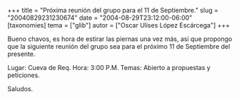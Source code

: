 +++
title = "Próxima reunión del grupo para el 11 de Septiembre."
slug = "20040829231230674"
date = "2004-08-29T23:12:00-06:00"
[taxonomies]
tema = ["glib"]
autor = ["Oscar Ulises López Escárcega"]
+++

Bueno chavos, es hora de estirar las piernas una vez más, así que
propongo que la siguiente reunión del grupo sea para el próximo 11 de
Septiembre del presente.

Lugar: Cueva de Req.
Hora: 3:00 P.M.
Temas: Abierto a propuestas y peticiones.

Saludos.

